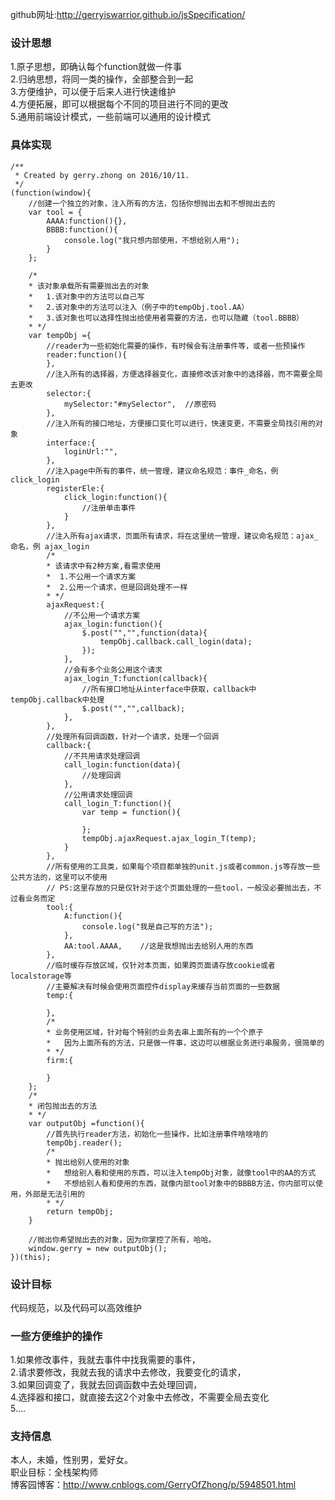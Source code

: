 github网址:http://gerryiswarrior.github.io/jsSpecification/

### 设计思想
1.原子思想，即确认每个function就做一件事   
2.归纳思想，将同一类的操作，全部整合到一起   
3.方便维护，可以便于后来人进行快速维护   
4.方便拓展，即可以根据每个不同的项目进行不同的更改   
5.通用前端设计模式，一些前端可以通用的设计模式   

### 具体实现
    /**
     * Created by gerry.zhong on 2016/10/11.
     */
    (function(window){
        //创建一个独立的对象，注入所有的方法，包括你想抛出去和不想抛出去的
        var tool = {
            AAAA:function(){},
            BBBB:function(){
                console.log("我只想内部使用，不想给别人用");
            }
        };
     
        /*
        * 该对象承载所有需要抛出去的对象
        *   1.该对象中的方法可以自己写
        *   2.该对象中的方法可以注入（例子中的tempObj.tool.AA）
        *   3.该对象也可以选择性抛出给使用者需要的方法，也可以隐藏（tool.BBBB）
        * */
        var tempObj ={
            //reader为一些初始化需要的操作，有时候会有注册事件等，或者一些预操作
            reader:function(){
            },
            //注入所有的选择器，方便选择器变化，直接修改该对象中的选择器，而不需要全局去更改
            selector:{
                mySelector:"#mySelector",  //原密码
            },
            //注入所有的接口地址，方便接口变化可以进行，快速变更，不需要全局找引用的对象
            interface:{
                loginUrl:"",
            },
            //注入page中所有的事件，统一管理，建议命名规范：事件_命名，例 click_login
            registerEle:{
                click_login:function(){
                    //注册单击事件
                }
            },
            //注入所有ajax请求，页面所有请求，将在这里统一管理，建议命名规范：ajax_命名，例 ajax_login
            /*
            * 该请求中有2种方案,看需求使用
            *  1.不公用一个请求方案
            *  2.公用一个请求，但是回调处理不一样
            * */
            ajaxRequest:{
                //不公用一个请求方案
                ajax_login:function(){
                    $.post("","",function(data){
                        tempObj.callback.call_login(data);
                    });
                },
                //会有多个业务公用这个请求
                ajax_login_T:function(callback){
                    //所有接口地址从interface中获取，callback中tempObj.callback中处理
                    $.post("","",callback);
                },
            },
            //处理所有回调函数，针对一个请求，处理一个回调
            callback:{
                //不共用请求处理回调
                call_login:function(data){
                    //处理回调
                },
                //公用请求处理回调
                call_login_T:function(){
                    var temp = function(){
     
                    };
                    tempObj.ajaxRequest.ajax_login_T(temp);
                }
            },
            //所有使用的工具类，如果每个项目都单独的unit.js或者common.js等存放一些公共方法的，这里可以不使用
            // PS:这里存放的只是仅针对于这个页面处理的一些tool，一般没必要抛出去，不过看业务而定
            tool:{
                A:function(){
                    console.log("我是自己写的方法");
                },
                AA:tool.AAAA,    //这是我想抛出去给别人用的东西
            },
            //临时缓存存放区域，仅针对本页面，如果跨页面请存放cookie或者localstorage等
            //主要解决有时候会使用页面控件display来缓存当前页面的一些数据
            temp:{
     
            },
            /*
            * 业务使用区域，针对每个特别的业务去串上面所有的一个个原子
            *   因为上面所有的方法，只是做一件事，这边可以根据业务进行串服务，很简单的
            * */
            firm:{
     
            }
        };
        /*
        * 闭包抛出去的方法
        * */
        var outputObj =function(){
            //首先执行reader方法，初始化一些操作，比如注册事件啥啥啥的
            tempObj.reader();
            /*
            * 抛出给别人使用的对象
            *   想给别人看和使用的东西，可以注入tempObj对象，就像tool中的AA的方式
            *   不想给别人看和使用的东西，就像内部tool对象中的BBBB方法，你内部可以使用，外部是无法引用的
            * */
            return tempObj;
        }
 
        //抛出你希望抛出去的对象，因为你掌控了所有，哈哈。
        window.gerry = new outputObj();
    })(this);

### 设计目标
代码规范，以及代码可以高效维护

### 一些方便维护的操作
  1.如果修改事件，我就去事件中找我需要的事件，  
  2.请求要修改，我就去我的请求中去修改，我要变化的请求，   
  3.如果回调变了，我就去回调函数中去处理回调，   
  4.选择器和接口，就直接去这2个对象中去修改，不需要全局去变化   
  5....
### 支持信息
本人，未婚，性别男，爱好女。   
职业目标：全栈架构师   
博客园博客：http://www.cnblogs.com/GerryOfZhong/p/5948501.html   

